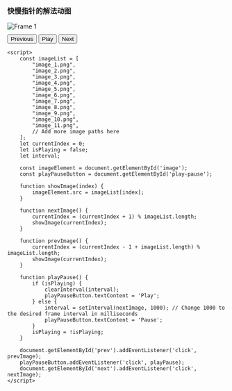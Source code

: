 ### 快慢指针的解法动图

<!DOCTYPE html>
<html lang="en">
<head>
    <meta charset="UTF-8">
    <meta name="viewport" content="width=device-width, initial-scale=1.0">
    <title>Image Sequence Player</title>
    <style>
        .controls {
            margin-top: 10px;
        }
        img {
            max-width: 100%;
            height: auto;
        }
    </style>
</head>
<body>
    <div id="image-container">
        <img id="image" src="path/to/your/image1.png" alt="Frame 1">
    </div>
    <div class="controls">
        <button id="prev">Previous</button>
        <button id="play-pause">Play</button>
        <button id="next">Next</button>
    </div>

    <script>
        const imageList = [
            "image_1.png",
            "image_2.png",
            "image_3.png",
            "image_4.png",
            "image_5.png",
            "image_6.png",
            "image_7.png",
            "image_8.png",
            "image_9.png",
            "image_10.png",
            "image_11.png",
            // Add more image paths here
        ];
        let currentIndex = 0;
        let isPlaying = false;
        let interval;

        const imageElement = document.getElementById('image');
        const playPauseButton = document.getElementById('play-pause');

        function showImage(index) {
            imageElement.src = imageList[index];
        }

        function nextImage() {
            currentIndex = (currentIndex + 1) % imageList.length;
            showImage(currentIndex);
        }

        function prevImage() {
            currentIndex = (currentIndex - 1 + imageList.length) % imageList.length;
            showImage(currentIndex);
        }

        function playPause() {
            if (isPlaying) {
                clearInterval(interval);
                playPauseButton.textContent = 'Play';
            } else {
                interval = setInterval(nextImage, 1000); // Change 1000 to the desired frame interval in milliseconds
                playPauseButton.textContent = 'Pause';
            }
            isPlaying = !isPlaying;
        }

        document.getElementById('prev').addEventListener('click', prevImage);
        playPauseButton.addEventListener('click', playPause);
        document.getElementById('next').addEventListener('click', nextImage);
    </script>
</body>
</html>
